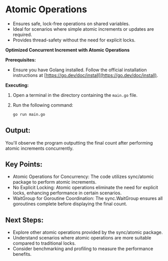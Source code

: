 # Atomic Operations

* Ensures safe, lock-free operations on shared variables.
* Ideal for scenarios where simple atomic increments or updates are required.
* Provides thread-safety without the need for explicit locks.

**Optimized Concurrent Increment with Atomic Operations**

**Prerequisites:**

- Ensure you have Golang installed. Follow the official installation instructions at [https://go.dev/doc/install](https://go.dev/doc/install).

**Executing:**

1. Open a terminal in the directory containing the `main.go` file.
2. Run the following command:

   ```bash
   go run main.go
   ```

## Output:

You'll observe the program outputting the final count after performing atomic increments concurrently.

## Key Points:

* Atomic Operations for Concurrency: The code utilizes sync/atomic package to perform atomic increments.
* No Explicit Locking: Atomic operations eliminate the need for explicit locks, enhancing performance in certain scenarios.
* WaitGroup for Goroutine Coordination: The sync.WaitGroup ensures all goroutines complete before displaying the final count.

## Next Steps:

* Explore other atomic operations provided by the sync/atomic package.
* Understand scenarios where atomic operations are more suitable compared to traditional locks.
* Consider benchmarking and profiling to measure the performance benefits.